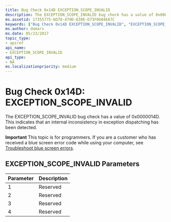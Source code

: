```yaml
---
title: Bug Check 0x14D EXCEPTION_SCOPE_INVALID
description: The EXCEPTION_SCOPE_INVALID bug check has a value of 0x0000014D. This indicates that an internal inconsistency in exception dispatching has been detected.
ms.assetid: 17355775-6D78-479D-839E-D73F0684E67C
keywords: ["Bug Check 0x14D EXCEPTION_SCOPE_INVALID", "EXCEPTION_SCOPE_INVALID"]
ms.author: domars
ms.date: 05/23/2017
topic_type:
- apiref
api_name:
- EXCEPTION_SCOPE_INVALID
api_type:
- NA
ms.localizationpriority: medium
---
```


# Bug Check 0x14D: EXCEPTION\_SCOPE\_INVALID


The EXCEPTION\_SCOPE\_INVALID bug check has a value of 0x0000014D. This indicates that an internal inconsistency in exception dispatching has been detected.

**Important** This topic is for programmers. If you are a customer who has received a blue screen error code while using your computer, see [Troubleshoot blue screen errors](http://windows.microsoft.com/windows-10/troubleshoot-blue-screen-errors).

## EXCEPTION\_SCOPE\_INVALID Parameters


| Parameter | Description |
|-----------|-------------|
| 1         | Reserved    |
| 2         | Reserved    |
| 3         | Reserved    |
| 4         | Reserved    |

 

 

 




